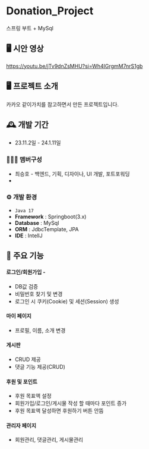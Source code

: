 # Donation_Project
스프링 부트 + MySql

## 🖥️ 시안 영상
https://youtu.be/jTv9dnZsMHU?si=Wh4IGrgmM7nrS1gb


## 🖥️ 프로젝트 소개
카카오 같이가치를 참고하면서 만든 프로젝트입니다.
<br>

## 🕰️ 개발 기간
* 23.11.2일 - 24.1.11일

### 🧑‍🤝‍🧑 맴버구성
 -  최승호 - 백엔드, 기획, 디자이나, UI 개발, 포트포워딩
 - 
### ⚙️ 개발 환경
- `Java 17`
- **Framework** : Springboot(3.x)
- **Database** : MySql
- **ORM** : JdbcTemplate, JPA
- **IDE** : IntellJ

## 📌 주요 기능
#### 로그인/회원가입 -
- DB값 검증
- 비밀번호 찾기 및 변경 
- 로그인 시 쿠키(Cookie) 및 세션(Session) 생성

#### 마이 페이지 
- 프로필, 이름, 소개 변경

#### 게시판 
- CRUD 제공
- 댓글 기능 제공(CRUD)
  
#### 후원 및 포인트 
- 후원 목표액 설정
- 회원가입/로그인/게시물 작성 할 때마다 포인트 증가
- 후원 목표액 달성하면 후원하기 버튼 안뜸
  
#### 관리자 페이지 
- 회원관리, 댓글관리, 게시물관리 
